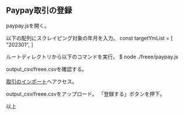
## Paypay取引の登録

paypay.jsを開く。

以下の配列にスクレイピング対象の年月を入力。
const targetYmList = [
  "202301",
]

ルートディレクトリから以下のコマンドを実行。
$ node ./freee/paypay.js

output_csv/freee.csvを確認する。

[取引のインポート](https://secure.freee.co.jp/deals/import)へアクセス。

output_csv/freee.csvをアップロード。
「登録する」ボタンを押下。

以上
